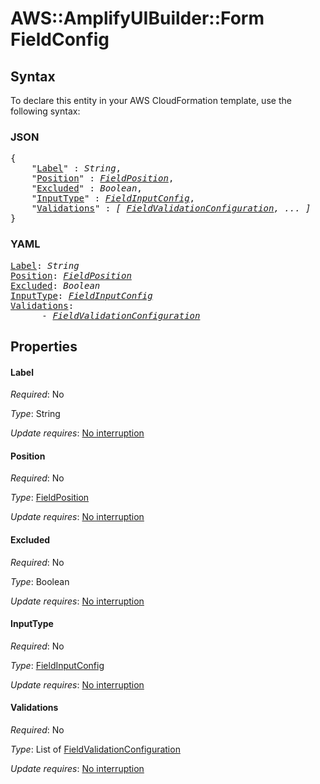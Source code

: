 # AWS::AmplifyUIBuilder::Form FieldConfig

## Syntax

To declare this entity in your AWS CloudFormation template, use the following syntax:

### JSON

<pre>
{
    "<a href="#label" title="Label">Label</a>" : <i>String</i>,
    "<a href="#position" title="Position">Position</a>" : <i><a href="fieldposition.md">FieldPosition</a></i>,
    "<a href="#excluded" title="Excluded">Excluded</a>" : <i>Boolean</i>,
    "<a href="#inputtype" title="InputType">InputType</a>" : <i><a href="fieldinputconfig.md">FieldInputConfig</a></i>,
    "<a href="#validations" title="Validations">Validations</a>" : <i>[ <a href="fieldvalidationconfiguration.md">FieldValidationConfiguration</a>, ... ]</i>
}
</pre>

### YAML

<pre>
<a href="#label" title="Label">Label</a>: <i>String</i>
<a href="#position" title="Position">Position</a>: <i><a href="fieldposition.md">FieldPosition</a></i>
<a href="#excluded" title="Excluded">Excluded</a>: <i>Boolean</i>
<a href="#inputtype" title="InputType">InputType</a>: <i><a href="fieldinputconfig.md">FieldInputConfig</a></i>
<a href="#validations" title="Validations">Validations</a>: <i>
      - <a href="fieldvalidationconfiguration.md">FieldValidationConfiguration</a></i>
</pre>

## Properties

#### Label

_Required_: No

_Type_: String

_Update requires_: [No interruption](https://docs.aws.amazon.com/AWSCloudFormation/latest/UserGuide/using-cfn-updating-stacks-update-behaviors.html#update-no-interrupt)

#### Position

_Required_: No

_Type_: <a href="fieldposition.md">FieldPosition</a>

_Update requires_: [No interruption](https://docs.aws.amazon.com/AWSCloudFormation/latest/UserGuide/using-cfn-updating-stacks-update-behaviors.html#update-no-interrupt)

#### Excluded

_Required_: No

_Type_: Boolean

_Update requires_: [No interruption](https://docs.aws.amazon.com/AWSCloudFormation/latest/UserGuide/using-cfn-updating-stacks-update-behaviors.html#update-no-interrupt)

#### InputType

_Required_: No

_Type_: <a href="fieldinputconfig.md">FieldInputConfig</a>

_Update requires_: [No interruption](https://docs.aws.amazon.com/AWSCloudFormation/latest/UserGuide/using-cfn-updating-stacks-update-behaviors.html#update-no-interrupt)

#### Validations

_Required_: No

_Type_: List of <a href="fieldvalidationconfiguration.md">FieldValidationConfiguration</a>

_Update requires_: [No interruption](https://docs.aws.amazon.com/AWSCloudFormation/latest/UserGuide/using-cfn-updating-stacks-update-behaviors.html#update-no-interrupt)
